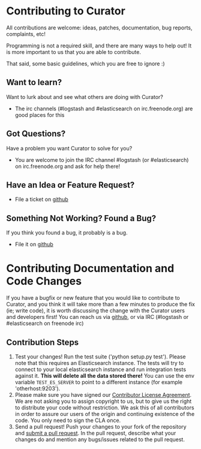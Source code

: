 # Contributing to Curator

All contributions are welcome: ideas, patches, documentation, bug reports,
complaints, etc!

Programming is not a required skill, and there are many ways to help out!
It is more important to us that you are able to contribute.

That said, some basic guidelines, which you are free to ignore :)

## Want to learn?

Want to lurk about and see what others are doing with Curator? 

* The irc channels (#logstash and #elasticsearch on irc.freenode.org) are good places for this

## Got Questions?

Have a problem you want Curator to solve for you? 

* You are welcome to join the IRC channel #logstash (or #elasticsearch) on
irc.freenode.org and ask for help there!

## Have an Idea or Feature Request?

* File a ticket on [github](https://github.com/elastic/curator/issues)

## Something Not Working? Found a Bug?

If you think you found a bug, it probably is a bug.

* File it on [github](https://github.com/elastic/logstash/issues)

# Contributing Documentation and Code Changes

If you have a bugfix or new feature that you would like to contribute to
Curator, and you think it will take more than a few minutes to produce the fix
(ie; write code), it is worth discussing the change with the Curator users and 
developers first! You can reach us via [github](https://github.com/elastic/logstash/issues), 
or via IRC (#logstash or #elasticsearch on freenode irc)

## Contribution Steps

1. Test your changes! Run the test suite ('python setup.py test').  Please note 
   that this requires an Elasticsearch instance. The tests will try to connect 
   to your local elasticsearch instance and run integration tests against it. 
   **This will delete all the data stored there!** You can use the env variable 
   `TEST_ES_SERVER` to point to a different instance (for example 'otherhost:9203').
2. Please make sure you have signed our [Contributor License
   Agreement](http://www.elastic.co/contributor-agreement/). We are not
   asking you to assign copyright to us, but to give us the right to distribute
   your code without restriction. We ask this of all contributors in order to
   assure our users of the origin and continuing existence of the code. You
   only need to sign the CLA once.
3. Send a pull request! Push your changes to your fork of the repository and
   [submit a pull
   request](https://help.github.com/articles/using-pull-requests). In the pull
   request, describe what your changes do and mention any bugs/issues related
   to the pull request.


